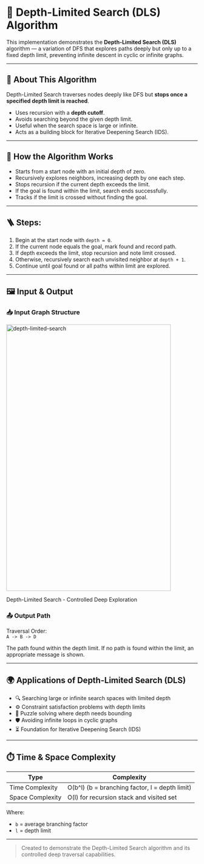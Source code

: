 # 🌳 Depth-Limited Search (DLS) Algorithm

This implementation demonstrates the **Depth-Limited Search (DLS)** algorithm — a variation of DFS that explores paths deeply but only up to a fixed depth limit, preventing infinite descent in cyclic or infinite graphs.

---

## 🚀 About This Algorithm

Depth-Limited Search traverses nodes deeply like DFS but **stops once a specified depth limit is reached**.

- Uses recursion with a **depth cutoff**.
- Avoids searching beyond the given depth limit.
- Useful when the search space is large or infinite.
- Acts as a building block for Iterative Deepening Search (IDS).

---

## 🧠 How the Algorithm Works

- Starts from a start node with an initial depth of zero.
- Recursively explores neighbors, increasing depth by one each step.
- Stops recursion if the current depth exceeds the limit.
- If the goal is found within the limit, search ends successfully.
- Tracks if the limit is crossed without finding the goal.

---

## 🪜 Steps:

1. Begin at the start node with `depth = 0`.  
2. If the current node equals the goal, mark found and record path.  
3. If depth exceeds the limit, stop recursion and note limit crossed.  
4. Otherwise, recursively search each unvisited neighbor at `depth + 1`.  
5. Continue until goal found or all paths within limit are explored.

---

## 🖼️ Input & Output

### 📥 Input Graph Structure

<img width="433" height="703" alt="depth-limited-search" src="https://github.com/user-attachments/assets/5d51af27-91b9-4875-a7f1-dc297f040cd6" />

Depth-Limited Search - Controlled Deep Exploration

### 📤 Output Path

Traversal Order:  
`A -> B -> D`  

The path found within the depth limit. If no path is found within the limit, an appropriate message is shown.

---

## 🌍 Applications of Depth-Limited Search (DLS)

- 🔍 Searching large or infinite search spaces with limited depth  
- ⚙️ Constraint satisfaction problems with depth limits  
- 🧩 Puzzle solving where depth needs bounding  
- 🛡️ Avoiding infinite loops in cyclic graphs  
- ⏳ Foundation for Iterative Deepening Search (IDS)

---

## ⏱️ Time & Space Complexity

| Type             | Complexity                     |
|------------------|--------------------------------|
| Time Complexity  | O(b^l) (b = branching factor, l = depth limit) |
| Space Complexity | O(l) for recursion stack and visited set |

Where:  
- `b` = average branching factor  
- `l` = depth limit

---

> Created to demonstrate the Depth-Limited Search algorithm and its controlled deep traversal capabilities.
